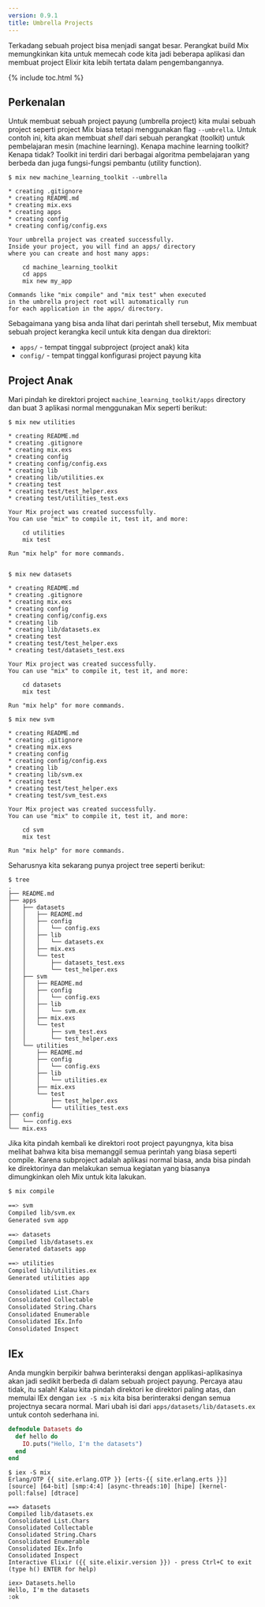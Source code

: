```yaml
---
version: 0.9.1
title: Umbrella Projects
---
```


Terkadang sebuah project bisa menjadi sangat besar. Perangkat build Mix memungkinkan kita untuk memecah code kita jadi beberapa aplikasi dan membuat project Elixir kita lebih tertata dalam pengembangannya.

{% include toc.html %}

## Perkenalan

Untuk membuat sebuah project payung (umbrella project) kita mulai sebuah project seperti project Mix biasa tetapi menggunakan flag `--umbrella`. Untuk contoh ini, kita akan membuat *shell* dari sebuah perangkat (toolkit) untuk pembelajaran mesin (machine learning). Kenapa machine learning toolkit? Kenapa tidak? Toolkit ini terdiri dari berbagai algoritma pembelajaran yang berbeda dan juga fungsi-fungsi pembantu (utility function).

```shell
$ mix new machine_learning_toolkit --umbrella

* creating .gitignore
* creating README.md
* creating mix.exs
* creating apps
* creating config
* creating config/config.exs

Your umbrella project was created successfully.
Inside your project, you will find an apps/ directory
where you can create and host many apps:

    cd machine_learning_toolkit
    cd apps
    mix new my_app

Commands like "mix compile" and "mix test" when executed
in the umbrella project root will automatically run
for each application in the apps/ directory.
```

Sebagaimana yang bisa anda lihat dari perintah shell tersebut, Mix membuat sebuah project kerangka kecil untuk kita dengan dua direktori:

  - `apps/` - tempat tinggal subproject (project anak) kita
  - `config/` - tempat tinggal konfigurasi project payung kita


## Project Anak

Mari pindah ke direktori project `machine_learning_toolkit/apps` directory dan buat 3 aplikasi normal menggunakan Mix seperti berikut:

```shell
$ mix new utilities

* creating README.md
* creating .gitignore
* creating mix.exs
* creating config
* creating config/config.exs
* creating lib
* creating lib/utilities.ex
* creating test
* creating test/test_helper.exs
* creating test/utilities_test.exs

Your Mix project was created successfully.
You can use "mix" to compile it, test it, and more:

    cd utilities
    mix test

Run "mix help" for more commands.


$ mix new datasets

* creating README.md
* creating .gitignore
* creating mix.exs
* creating config
* creating config/config.exs
* creating lib
* creating lib/datasets.ex
* creating test
* creating test/test_helper.exs
* creating test/datasets_test.exs

Your Mix project was created successfully.
You can use "mix" to compile it, test it, and more:

    cd datasets
    mix test

Run "mix help" for more commands.

$ mix new svm

* creating README.md
* creating .gitignore
* creating mix.exs
* creating config
* creating config/config.exs
* creating lib
* creating lib/svm.ex
* creating test
* creating test/test_helper.exs
* creating test/svm_test.exs

Your Mix project was created successfully.
You can use "mix" to compile it, test it, and more:

    cd svm
    mix test

Run "mix help" for more commands.
```

Seharusnya kita sekarang punya project tree seperti berikut:

```shell
$ tree
.
├── README.md
├── apps
│   ├── datasets
│   │   ├── README.md
│   │   ├── config
│   │   │   └── config.exs
│   │   ├── lib
│   │   │   └── datasets.ex
│   │   ├── mix.exs
│   │   └── test
│   │       ├── datasets_test.exs
│   │       └── test_helper.exs
│   ├── svm
│   │   ├── README.md
│   │   ├── config
│   │   │   └── config.exs
│   │   ├── lib
│   │   │   └── svm.ex
│   │   ├── mix.exs
│   │   └── test
│   │       ├── svm_test.exs
│   │       └── test_helper.exs
│   └── utilities
│       ├── README.md
│       ├── config
│       │   └── config.exs
│       ├── lib
│       │   └── utilities.ex
│       ├── mix.exs
│       └── test
│           ├── test_helper.exs
│           └── utilities_test.exs
├── config
│   └── config.exs
└── mix.exs
```

Jika kita pindah kembali ke direktori root project payungnya, kita bisa melihat bahwa kita bisa memanggil semua perintah yang biasa seperti compile. Karena subproject adalah aplikasi normal biasa, anda bisa pindah ke direktorinya dan melakukan semua kegiatan yang biasanya dimungkinkan oleh Mix untuk kita lakukan.

```bash
$ mix compile

==> svm
Compiled lib/svm.ex
Generated svm app

==> datasets
Compiled lib/datasets.ex
Generated datasets app

==> utilities
Compiled lib/utilities.ex
Generated utilities app

Consolidated List.Chars
Consolidated Collectable
Consolidated String.Chars
Consolidated Enumerable
Consolidated IEx.Info
Consolidated Inspect
```

## IEx

Anda mungkin berpikir bahwa berinteraksi dengan applikasi-aplikasinya akan jadi sedikit berbeda di dalam sebuah project payung. Percaya atau tidak, itu salah! Kalau kita pindah direktori ke direktori paling atas, dan memulai IEx dengan `iex -S mix` kita bisa berinteraksi dengan semua projectnya secara normal. Mari ubah isi dari `apps/datasets/lib/datasets.ex` untuk contoh sederhana ini.

```elixir
defmodule Datasets do
  def hello do
    IO.puts("Hello, I'm the datasets")
  end
end
```

```shell
$ iex -S mix
Erlang/OTP {{ site.erlang.OTP }} [erts-{{ site.erlang.erts }}] [source] [64-bit] [smp:4:4] [async-threads:10] [hipe] [kernel-poll:false] [dtrace]

==> datasets
Compiled lib/datasets.ex
Consolidated List.Chars
Consolidated Collectable
Consolidated String.Chars
Consolidated Enumerable
Consolidated IEx.Info
Consolidated Inspect
Interactive Elixir ({{ site.elixir.version }}) - press Ctrl+C to exit (type h() ENTER for help)

iex> Datasets.hello
Hello, I'm the datasets
:ok
```
